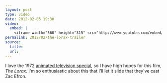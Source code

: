 ```yaml
---
layout: post
type: video
date: 2012-02-05 19:30
video: 
  embed: |
    <iframe width="560" height="315" src="http://www.youtube.com/embed/M_T6SsDvO7Q" frameborder="0" allowfullscreen></iframe>
permalink: 2012/02/the-lorax-trailer
source: 
  title: 
  url: 
---
```


I love the 1972 [animated television special](http://en.wikipedia.org/wiki/The_Lorax_(TV_special)), so I have high hopes for this film, _The Lorax_. I'm so enthusiastic about this that I'll let it slide that they've cast Zac Efron.
